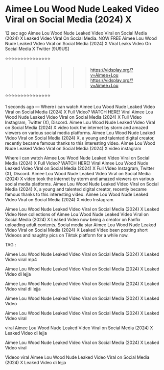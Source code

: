 ﻿# Aimee Lou Wood Nude Leaked Video Viral on Social Media (2024) X



12 sec ago Aimee Lou Wood Nude Leaked Video Viral on Social Media (2024) X Leaked Video Viral On Social Media. NOW FREE Aimee Lou Wood Nude Leaked Video Viral on Social Media (2024) X Viral Leaks Video On Social Media X Twitter [9U9US]

⭐⭐⭐⭐⭐⭐⭐⭐⭐⭐⭐⭐⭐⭐⭐

>>>>>>> https://vidsplay.org/?v=Aimee+Lou
>>>>>>> https://vidsplay.org/?v=Aimee+Lou

⭐⭐⭐⭐⭐⭐⭐⭐⭐⭐⭐⭐⭐⭐⭐



1 seconds ago — Where i can watch Aimee Lou Wood Nude Leaked Video Viral on Social Media (2024) X Full Video? WATCH HERE! Viral Aimee Lou Wood Nude Leaked Video Viral on Social Media (2024) X Full Video Instagram, Twitter (X), Discord. Aimee Lou Wood Nude Leaked Video Viral on Social Media (2024) X video took the internet by storm and amazed viewers on various social media platforms. Aimee Lou Wood Nude Leaked Video Viral on Social Media (2024) X, a young and talented digital creator, recently became famous thanks to this interesting video. Aimee Lou Wood Nude Leaked Video Viral on Social Media (2024) X video instagram

Where i can watch Aimee Lou Wood Nude Leaked Video Viral on Social Media (2024) X Full Video? WATCH HERE! Viral Aimee Lou Wood Nude Leaked Video Viral on Social Media (2024) X Full Video Instagram, Twitter (X), Discord. Aimee Lou Wood Nude Leaked Video Viral on Social Media (2024) X video took the internet by storm and amazed viewers on various social media platforms. Aimee Lou Wood Nude Leaked Video Viral on Social Media (2024) X, a young and talented digital creator, recently became famous thanks to this interesting video. Aimee Lou Wood Nude Leaked Video Viral on Social Media (2024) X video Instagram.

Aimee Lou Wood Nude Leaked Video Viral on Social Media (2024) X Leaked Video New collections of Aimee Lou Wood Nude Leaked Video Viral on Social Media (2024) X Leaked Video now being a creator on Fanfix uploading adult contents. Social media star Aimee Lou Wood Nude Leaked Video Viral on Social Media (2024) X Leaked Video been posting short Videoos and naughty pics on Tiktok platform for a while now.

TAG :

 

Aimee Lou Wood Nude Leaked Video Viral on Social Media (2024) X Leaked Video viral mp4

 

Aimee Lou Wood Nude Leaked Video Viral on Social Media (2024) X Leaked Video di lejja

 

Aimee Lou Wood Nude Leaked Video Viral on Social Media (2024) X Leaked Video viral di lejja

 

Aimee Lou Wood Nude Leaked Video Viral on Social Media (2024) X Leaked Video

 

Aimee Lou Wood Nude Leaked Video Viral on Social Media (2024) X Leaked Video viral

 

viral Aimee Lou Wood Nude Leaked Video Viral on Social Media (2024) X Leaked Video di lejja

 

Aimee Lou Wood Nude Leaked Video Viral on Social Media (2024) X Leaked Video viral

 

Videoo viral Aimee Lou Wood Nude Leaked Video Viral on Social Media (2024) X Leaked Video di lejja